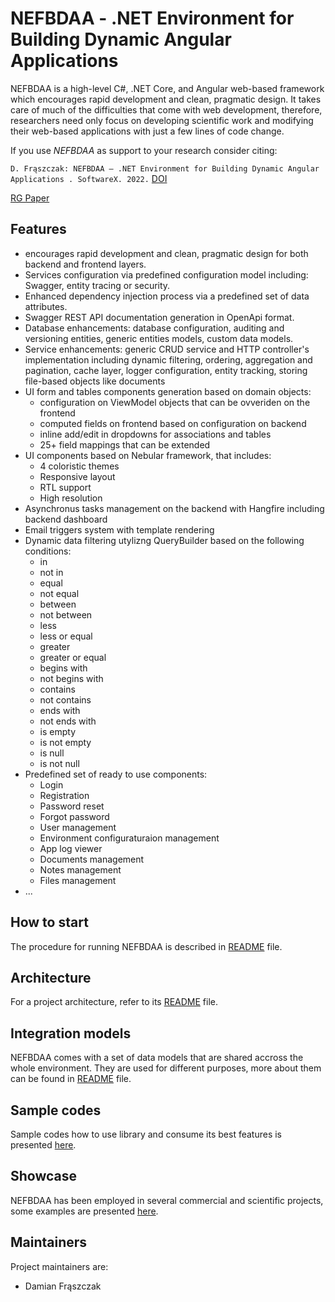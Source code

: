# NEFBDAA - .NET Environment for Building Dynamic Angular Applications

NEFBDAA is a high-level C#, .NET Core, and Angular web-based framework which encourages rapid development and clean, pragmatic design. It takes care of much of the difficulties that come with web development, therefore, researchers need only focus on developing scientific work and modifying their web-based applications with just a few lines of code change. 

If you use _NEFBDAA_ as support to your research consider citing:

`D. Frąszczak: NEFBDAA — .NET Environment for Building Dynamic Angular Applications
. SoftwareX. 2022.` [DOI](https://doi.org/10.1016/j.softx.2022.101163)

[RG Paper](https://www.researchgate.net/publication/362486081_NEFBDAA_-_NET_Environment_for_Building_Dynamic_Angular_Applications)

## Features
- encourages rapid development and clean, pragmatic design for both backend and frontend layers.
- Services configuration via predefined configuration model including: Swagger, entity tracing or security.
- Enhanced dependency injection process via a predefined set of data attributes.
- Swagger REST API documentation generation in OpenApi format.
- Database enhancements: database configuration, auditing and versioning entities, generic entities models, custom data models.
- Service enhancements: generic CRUD service and HTTP controller's implementation including dynamic filtering, ordering, aggregation and pagination, cache layer, logger configuration, entity tracking, storing file-based objects like documents
- UI form and tables components generation based on domain objects:
   - configuration on ViewModel objects that can be ovveriden on the frontend
   - computed fields on frontend based on configuration on backend
   - inline add/edit in dropdowns for associations and tables
   - 25+ field mappings that can be extended
- UI components based on Nebular framework, that includes:
  - 4 coloristic themes
  - Responsive layout
  - RTL support
  - High resolution
- Asynchronus tasks management on the backend with Hangfire including backend dashboard
- Email triggers system with template rendering
- Dynamic data filtering utylizng QueryBuilder based on the following conditions:
  - in
  - not in
  - equal
  - not equal
  - between
  - not between
  - less
  - less or equal
  - greater
  - greater or equal
  - begins with
  - not begins with
  - contains
  - not contains
  - ends with
  - not ends with
  - is empty
  - is not empty
  - is null
  - is not null
- Predefined set of ready to use components:
  - Login
  - Registration
  - Password reset
  - Forgot password
  - User management
  - Environment configuraturaion management
  - App log viewer
  - Documents management
  - Notes management
  - Files management
- ...

## How to start
The procedure for running NEFBDAA is described in [README](docs/how_to_run.md) file.

## Architecture
For a project architecture, refer to its [README](docs/architecture.md) file.

## Integration models
NEFBDAA comes with a set of data models that are shared accross the whole environment. They are used for different purposes, more about them can be found in [README](docs/models.md) file.

## Sample codes 
Sample codes how to use library and consume its best features is presented [here](docs/sample_codes.md).

## Showcase
NEFBDAA has been employed in several commercial and scientific projects, some examples are presented [here](docs/showcase.md).

## Maintainers

Project maintainers are:

- Damian Frąszczak



